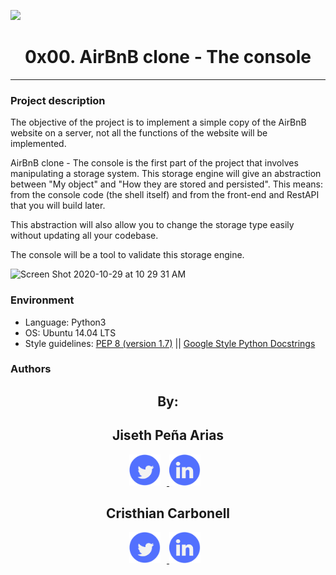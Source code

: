 ![](https://camo.githubusercontent.com/9ebbf60e208b031d4dcf7db6ffc19fe0339d0ff3/68747470733a2f2f692e6962622e636f2f64354e38354e682f68626e622e706e67)

<h1 align="center">0x00. AirBnB clone - The console</h1>
<p align="center"></p>

---
### Project description

The objective of the project is to implement a simple copy of the AirBnB website on a server, not all the functions of the website will be implemented.

AirBnB clone - The console is the first part of the project that involves manipulating a storage system. This storage engine will give an abstraction between "My object" and "How they are stored and persisted". This means: from the console code (the shell itself) and from the front-end and RestAPI that you will build later.

This abstraction will also allow you to change the storage type easily without updating all your codebase.

The console will be a tool to validate this storage engine.

![Screen Shot 2020-10-29 at 10 29 31 AM](https://user-images.githubusercontent.com/66282703/97595483-b9bd9200-19d1-11eb-9ea8-ddaf409d8a61.png)

### Environment
* Language: Python3
* OS: Ubuntu 14.04 LTS
* Style guidelines: [PEP 8 (version 1.7)](https://www.python.org/dev/peps/pep-0008/) \|| [Google Style Python Docstrings](http://sphinxcontrib-napoleon.readthedocs.io/en/l\atest/example_google.html)

### Authors
<p align="center">
    <h2 align="center">By:</h2>
    <h2 align="center">Jiseth Peña Arias</h2>
      <p align="center">
        <a href="https://twitter.com/jis_pena" target="_blank">
            <img alt="twitter_page" src="https://raw.githubusercontent.com/EckoJuan/Readme_template/master/images/twitter.png" style="float: center; margin-right: 10px" height="50" width="50">
        </a>
        <a href="https://www.linkedin.com/in/jiseth-pe%C3%B1a-arias-82b9a363/" target="_blank">
            <img alt="linkedin_page" src="https://raw.githubusercontent.com/EckoJuan/Readme_template/master/images/linkedin.png" style="float: center; margin-right: 10px" height="50"  width="50">
        </a>
        <a>
        </a>
      </p>
    <h2 align="center">Cristhian Carbonell</h2>
      <p align="center">
        <a href="https://twitter.com/CristhianCarbo9" target="_blank">
            <img alt="twitter_page" src="https://raw.githubusercontent.com/EckoJuan/Readme_template/master/images/twitter.png" style="float: center; margin-right: 10px" height="50" width="50">
        </a>
        <a href="https://www.linkedin.com/in/jiseth-pe%C3%B1a-arias-82b9a363/" target="_blank">
            <img alt="linkedin_page" src="https://raw.githubusercontent.com/EckoJuan/Readme_template/master/images/linkedin.png" style="float: center; margin-right: 10px" height="50"  width="50">
        </a>
        <a>
        </a>
</p>